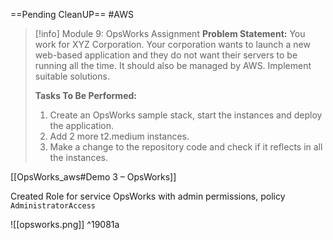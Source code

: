 ==Pending CleanUP==
#AWS

> [!info] Module 9: OpsWorks Assignment
> **Problem Statement:** 
> You work for XYZ Corporation. Your corporation wants to launch a new web-based application and they do not want their servers to be running all the time. It should also be managed by AWS. Implement suitable solutions. 
> 
> **Tasks To Be Performed:** 
> 1. Create an OpsWorks sample stack, start the instances and deploy the application. 
> 2. Add 2 more t2.medium instances. 
> 3. Make a change to the repository code and check if it reflects in all the instances.


[[OpsWorks_aws#Demo 3 – OpsWorks]]

Created Role for service OpsWorks with admin permissions, policy `AdministratorAccess`

![[opsworks.png]] ^19081a